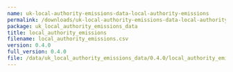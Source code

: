```yaml
---
name: uk-local-authority-emissions-data-local-authority-emissions
permalink: /downloads/uk-local-authority-emissions-data-local-authority-emissions/0_4_0
package: uk_local_authority_emissions_data
title: local_authority_emissions
filename: local_authority_emissions.csv
version: 0.4.0
full_version: 0.4.0
file: /data/uk_local_authority_emissions_data/0.4.0/local_authority_emissions.csv
---
```

